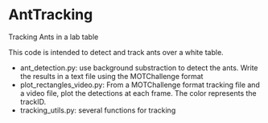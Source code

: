 # AntTracking
Tracking Ants in a lab table



This code is intended to detect and track ants over a white table.

- ant_detection.py: use background substraction to detect the ants. Write the results in a text file using the MOTChallenge format
- plot_rectangles_video.py: From a MOTChallenge format tracking file and a video file, plot the detections at each frame. The color represents the trackID.
- tracking_utils.py: several functions for tracking

